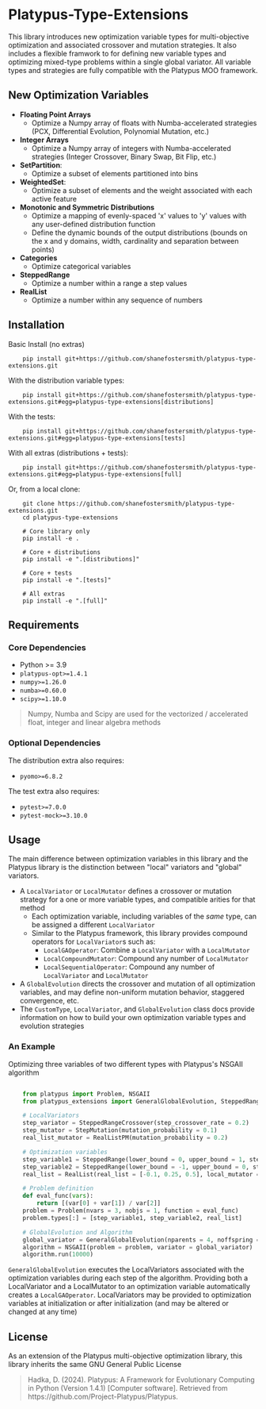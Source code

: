 # Platypus-Type-Extensions

This library introduces new optimization variable types for multi-objective optimization and associated crossover and mutation strategies. 
It also includes a flexible framwork to for defining new variable types and optimizing mixed-type problems within a single global variator.
All variable types and strategies are fully compatible with the Platypus MOO framework.

## New Optimization Variables

- **Floating Point Arrays**
    - Optimize a Numpy array of floats with Numba-accelerated strategies (PCX, Differential Evolution, Polynomial Mutation, etc.)
- **Integer Arrays**
    - Optimize a Numpy array of integers with Numba-accelerated strategies (Integer Crossover, Binary Swap, Bit Flip, etc.)
- **SetPartition**:
    - Optimize a subset of elements partitioned into bins
- **WeightedSet**:
    - Optimize a subset of elements and the weight associated with each active feature
- **Monotonic and Symmetric Distributions**
    - Optimize a mapping of evenly-spaced 'x' values to 'y' values with any user-defined distribution function
    - Define the dynamic bounds of the output distributions (bounds on the x and y domains, width, cardinality and separation between points)
- **Categories**
    - Optimize categorical variables
- **SteppedRange**
    - Optimize a number within a range a step values
- **RealList**
    - Optimize a number within any sequence of numbers

## Installation

Basic Install (no extras)
```
    pip install git+https://github.com/shanefostersmith/platypus-type-extensions.git
```

With the distribution variable types:
```
    pip install git+https://github.com/shanefostersmith/platypus-type-extensions.git#egg=platypus-type-extensions[distributions]
```

With the tests:
```
    pip install git+https://github.com/shanefostersmith/platypus-type-extensions.git#egg=platypus-type-extensions[tests]
```

With all extras (distributions + tests):
```
    pip install git+https://github.com/shanefostersmith/platypus-type-extensions.git#egg=platypus-type-extensions[full]
```

Or, from a local clone:
```
    git clone https://github.com/shanefostersmith/platypus-type-extensions.git
    cd platypus-type-extensions

    # Core library only
    pip install -e .

    # Core + distributions
    pip install -e ".[distributions]"

    # Core + tests
    pip install -e ".[tests]"

    # All extras
    pip install -e ".[full]"
```

## Requirements

### Core Dependencies
-  Python >= 3.9
- `platypus-opt>=1.4.1`  
- `numpy>=1.26.0`  
- `numba>=0.60.0`  
- `scipy>=1.10.0`  

> Numpy, Numba and Scipy are used for the vectorized / accelerated float, integer and linear algebra methods 

### Optional Dependencies
The distribution extra also requires:
- `pyomo>=6.8.2`

The test extra also requires:
- `pytest>=7.0.0`
- `pytest-mock>=3.10.0`

## Usage

The main difference between optimization variables in this library and the Platypus library is the distinction between "local" variators and "global" variators.

- A `LocalVariator` or `LocalMutator` defines a crossover or mutation strategy for a one or more variable types, and compatible arities for that method
    - Each optimization variable, including variables of the *same* type, can be assigned a different `LocalVariator`
    - Similar to the Platypus framework, this library provides compound operators for `LocalVariator`s such as:
        - `LocalGAOperator`: Combine a `LocalVariator` with a `LocalMutator`
        - `LocalCompoundMutator`: Compound any number of `LocalMutator`
        - `LocalSequentialOperator`: Compound any number of `LocalVariator` and `LocalMutator`
- A `GlobalEvolution` directs the crossover and mutation of all optimization variables, and may define non-uniform mutation behavior, staggered convergence, etc.
- The `CustomType`, `LocalVariator`, and `GlobalEvolution` class docs provide information on how to build your own optimization variable types and evolution strategies

### An Example

Optimizing three variables of two different types with Platypus's NSGAII algorithm

```python

    from platypus import Problem, NSGAII
    from platypus_extensions import GeneralGlobalEvolution, SteppedRange, SteppedRangeCrossover, StepMutation, RealList, RealListPM

    # LocalVariators
    step_variator = SteppedRangeCrossover(step_crossover_rate = 0.2)
    step_mutator = StepMutation(mutation_probability = 0.1)
    real_list_mutator = RealListPM(mutation_probability = 0.2)

    # Optimization variables
    step_variable1 = SteppedRange(lower_bound = 0, upper_bound = 1, step_value = 0.1, local_variator = step_variator)
    step_variable2 = SteppedRange(lower_bound = -1, upper_bound = 0, step_value = 0.2, local_variator = step_variator, local_mutator = step_mutator) 
    real_list = RealList(real_list = [-0.1, 0.25, 0.5], local_mutator = real_list_mutator)

    # Problem definition
    def eval_func(vars):
        return [(var[0] + var[1]) / var[2]]
    problem = Problem(nvars = 3, nobjs = 1, function = eval_func)
    problem.types[:] = [step_variable1, step_variable2, real_list]

    # GlobalEvolution and Algorithm
    global_variator = GeneralGlobalEvolution(nparents = 4, noffspring = 2)
    algorithm = NSGAII(problem = problem, variator = global_variator)
    algorithm.run(10000)
```
`GeneralGlobalEvolution` executes the LocalVariators associated with the optimization variables during each step of the algorithm.
Providing both a LocalVariator and a LocalMutator to an optimization variable automatically creates a `LocalGAOperator`.
LocalVariators may be provided to optimization variables at initialization or after initialization (and may be altered or changed at any time)


## License
As an extension of the Platypus multi-objective optimization library, this library inherits the same GNU General Public License

> Hadka, D. (2024). Platypus: A Framework for Evolutionary Computing in Python (Version 1.4.1) [Computer software].  Retrieved from https<span>://</span>github.com/Project-Platypus/Platypus.